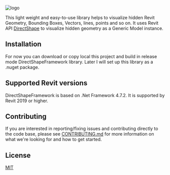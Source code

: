 ![logo](https://user-images.githubusercontent.com/68376046/177031470-779413b1-72bf-4b09-bce9-b8cee24c3bf9.png)

This light weight and easy-to-use library helps to visualize hidden Revit Geometry, Bounding Boxes, Vectors, lines, points and so on. It uses Revit API [DirectShape](https://www.revitapidocs.com/2017.1/bfbd137b-c2c2-71bb-6f4a-992d0dcf6ea8.htm#:~:text=This%20class%20is%20used%20to,may%20be%20assigned%20a%20category.) to visualize hidden geometry as a Generic Model instance.

## Installation

For now you can download or copy local this project and build in release mode DirectShapeFramework library. Later I will set up this library as a .nuget package.

## Supported Revit versions

DirectShapeFramework is based on .Net Framework 4.7.2. It is supported by Revit 2019 or higher.

## Contributing

If you are interested in reporting/fixing issues and contributing directly to the code base, please see [CONTRIBUTING.md](CONTRIBUTING.md) for more information on what we're looking for and how to get started.

## License

[MIT](LICENSE.md)
